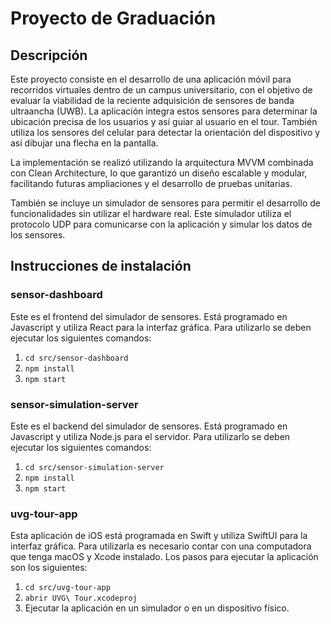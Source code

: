 # Proyecto de Graduación

## Descripción
Este proyecto consiste en el desarrollo de una aplicación móvil para recorridos virtuales dentro de un campus universitario, con el objetivo de evaluar la viabilidad de la reciente adquisición de sensores de banda ultraancha (UWB). La aplicación integra estos sensores para determinar la ubicación precisa de los usuarios y así guiar al usuario en el tour. También utiliza los sensores del celular para detectar la orientación del dispositivo y así dibujar una flecha en la pantalla.

La implementación se realizó utilizando la arquitectura MVVM combinada con Clean Architecture, lo que garantizó un diseño escalable y modular, facilitando futuras ampliaciones y el desarrollo de pruebas unitarias.

También se incluye un simulador de sensores para permitir el desarrollo de funcionalidades sin utilizar el hardware real. Este simulador utiliza el protocolo UDP para comunicarse con la aplicación y simular los datos de los sensores.

## Instrucciones de instalación

### sensor-dashboard
Este es el frontend del simulador de sensores. Está programado en Javascript y utiliza React para la interfaz gráfica. Para utilizarlo se deben ejecutar los siguientes comandos:

1. ```cd src/sensor-dashboard```
2. ```npm install```
3. ```npm start```

### sensor-simulation-server
Este es el backend del simulador de sensores. Está programado en Javascript y utiliza Node.js para el servidor. Para utilizarlo se deben ejecutar los siguientes comandos:

1. ```cd src/sensor-simulation-server```
2. ```npm install```
3. ```npm start```

### uvg-tour-app
Esta aplicación de iOS está programada en Swift y utiliza SwiftUI para la interfaz gráfica. Para utilizarla es necesario contar con una computadora que tenga macOS y Xcode instalado. Los pasos para ejecutar la aplicación son los siguientes:

1. ```cd src/uvg-tour-app```
2. ```abrir UVG\ Tour.xcodeproj```
3. Ejecutar la aplicación en un simulador o en un dispositivo físico.